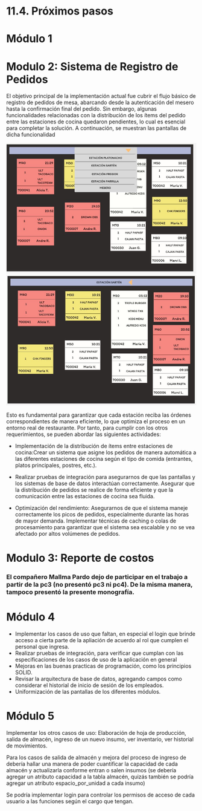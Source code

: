 # 11.4. Próximos pasos


# Módulo 1




# Modulo 2: Sistema de Registro de Pedidos

El objetivo principal de la implementación actual fue cubrir el flujo básico de registro de pedidos de mesa, abarcando desde la autenticación del mesero hasta la confirmación final del pedido. Sin embargo, algunas funcionalidades relacionadas con la distribución de los ítems del pedido entre las estaciones de cocina quedaron pendientes, lo cual es esencial para completar la solución. A continuación, se muestran las pantallas de dicha funcionalidad

![alt text](../../8/8.1/Images_module2/resultado_final.JPG)
![alt text](../../8/8.1/Images_module2/resultado_final%202.JPG)

Esto es fundamental para garantizar que cada estación reciba las órdenes correspondientes de manera eficiente, lo que optimiza el proceso en un entorno real de restaurante. Por tanto, para cumplir con los otros requerimientos, se pueden abordar las siguientes actividades:

- Implementación de la distribución de ítems entre estaciones de cocina:Crear un sistema que asigne los pedidos de manera automática a las diferentes estaciones de cocina según el tipo de comida (entrantes, platos principales, postres, etc.).

- Realizar pruebas de integración para asegurarnos de que las pantallas y los sistemas de base de datos interactúan correctamente.
Asegurar que la distribución de pedidos se realice de forma eficiente y que la comunicación entre las estaciones de cocina sea fluida.

- Optimización del rendimiento: Asegurarnos de que el sistema maneje correctamente los picos de pedidos, especialmente durante las horas de mayor demanda.
Implementar técnicas de caching o colas de procesamiento para garantizar que el sistema sea escalable y no se vea afectado por altos volúmenes de pedidos.


# Modulo 3: Reporte de costos
### El compañero Mallma Pardo dejo de participar en el trabajo a partir de la pc3 (no presentó pc3 ni pc4). De la misma manera, tampoco presentó la presente monografía.


# Módulo 4

- Implementar los casos de uso que faltan, en especial el login que brinde acceso a cierta parte de la apliación de acuerdo al rol que cumplen el personal que ingresa.
- Realizar pruebas de integración, para verificar que cumplan con las especificaciones de los casos de uso de la aplicación en general
- Mejoras en  las buenas practicas de programación, como los principios SOLID.
- Revisar la arquitectura de base de datos, agregando campos como considerar el historial de inicio de sesión de los empleados.
- Uniformización de las pantallas de los diferentes módulos.

# Módulo 5
Implementar los otros casos de uso: Elaboración de hoja de producción, salida de almacén, ingreso de un nuevo insumo, ver inventario, ver historial de movimientos.

Para los casos de salida de almacén y mejora del proceso de ingreso de debería hallar una manera de poder cuantificar la capacidad de cada almacén y actualizarla conforme entran o salen insumos (se debería agregar un atributo capacidad a la tabla almacén, quizás también se podría agregar un atributo espacio_por_unidad a cada insumo)

Se podría implementar login para controlar los permisos de acceso de cada usuario a las funciones según el cargo que tengan.

